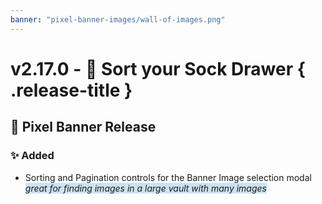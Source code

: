```yaml
---
banner: "pixel-banner-images/wall-of-images.png"
---
```


# v2.17.0 - 🧦 Sort your Sock Drawer { .release-title }
## 🚩 Pixel Banner Release

### ✨ Added
- Sorting and Pagination controls for the Banner Image selection modal
    <span style="background:rgba(5, 117, 197, 0.2)">*great for finding images in a large vault with many images*</span>